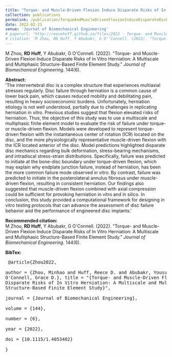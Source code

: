 ```yaml
---
title: "Torque- and Muscle-Driven Flexion Induce Disparate Risks of In Vitro Herniation: A Multiscale and Multiphasic Structure-Based Finite Element Study"
collection: publications
permalink: /publication/TorqueAndMuscleDrivenFlexionInduceDisparateRiskOfInVitroHerniation
date: 2022-02-21
venue: 'Journal of Biomechanical Engineering'
# paperurl: 'http://reecehuff.github.io/files/2022 - Torque- and Muscle-Driven Flexion Induce Disparate Risk of In Vitro Herniation.pdf'
# citation: 'M Zhou, RD Huff, Y Abubakr, G O''Connell. (2022). "Torque- and Muscle-Driven Flexion Induce Disparate Risks of In Vitro Herniation: A Multiscale and Multiphasic Structure-Based Finite Element Study." <i>Journal of Biomechanical Engineering</i>. 144(6).'
---
```

M Zhou, **RD Huff**, Y Abubakr, G O'Connell. (2022). "Torque- and Muscle-Driven Flexion Induce Disparate Risks of In Vitro Herniation: A Multiscale and Multiphasic Structure-Based Finite Element Study." <i>Journal of Biomechanical Engineering</i>. 144(6).

**Abstract:**  
'The intervertebral disc is a complex structure that experiences multiaxial stresses regularly. Disc failure through herniation is a common cause of lower back pain, which causes reduced mobility and debilitating pain, resulting in heavy socioeconomic burdens. Unfortunately, herniation etiology is not well understood, partially due to challenges in replicating herniation in vitro. Previous studies suggest that flexion elevated risks of herniation. Thus, the objective of this study was to use a multiscale and multiphasic finite element model to evaluate the risk of failure under torque- or muscle-driven flexion. Models were developed to represent torque-driven flexion with the instantaneous center of rotation (ICR) located on the disc, and the more physiologically representative muscle-driven flexion with the ICR located anterior of the disc. Model predictions highlighted disparate disc mechanics regarding bulk deformation, stress-bearing mechanisms, and intradiscal stress-strain distributions. Specifically, failure was predicted to initiate at the bone-disc boundary under torque-driven flexion, which may explain why endplate junction failure, instead of herniation, has been the more common failure mode observed in vitro. By contrast, failure was predicted to initiate in the posterolateral annulus fibrosus under muscle-driven flexion, resulting in consistent herniation. Our findings also suggested that muscle-driven flexion combined with axial compression could be sufficient for provoking herniation in vitro and in silico. In conclusion, this study provided a computational framework for designing in vitro testing protocols that can advance the assessment of disc failure behavior and the performance of engineered disc implants.'

**Recommended citation:**  
M Zhou, **RD Huff**, Y Abubakr, G O'Connell. (2022). "Torque- and Muscle-Driven Flexion Induce Disparate Risks of In Vitro Herniation: A Multiscale and Multiphasic Structure-Based Finite Element Study." <i>Journal of Biomechanical Engineering</i>. 144(6).

**BibTex:**<pre>
@article{Zhou2022,  
    author = {Zhou, Minhao and Huff, Reece D. and Abubakr, Yousuf and O'Connell, Grace D.},
    title = "{Torque- and Muscle-Driven Flexion Induce Disparate Risks of In Vitro Herniation: A Multiscale and Multiphasic Structure-Based Finite Element Study}",  
    journal = {Journal of Biomechanical Engineering},  
    volume = {144},  
    number = {6},  
    year = {2022},  
    doi = {10.1115/1.4053402}  
}
</pre>
